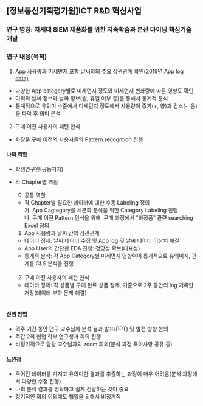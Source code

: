 ## [정보통신기획평가원]ICT R&D 혁신사업	


### 연구 명칭: 차세대 SIEM 제품화를 위한 지속학습과 분산 마이닝 핵심기술 개발	


### 연구 내용(목적)
1. [App 사용량과 미세먼지 포함 날씨와의 주요 상관관계 확인(2019년 App log data)](https://github.com/minsik1349/ICT_RanD_Project/tree/main/%EB%AF%B8%EC%84%B8%EB%A8%BC%EC%A7%80)
  - 다양한 App category별로 미세먼지 정도와 미세먼지 변화량에 따른 영향도 확인
  - 이외의 날씨 정보와 날짜 정보(월, 휴일 여부 등)를 통해서 통계적 분석
  - 통계적으로 유의미 수준에서 미세먼지 정도에서 사용량이 증가(+, 양)과 감소(-, 음)을 파악 후 의미 분석
2. 구매 이전 사용자의 패턴 인식 
  - 화장품 구매 이전의 사용자들의 Pattern recogntion 진행

#### 나의 역할
- 학생연구원(공동저자)	
- 각 Chapter별 역활

  0) 공통 역할
  - 각 Chapter별 필요한 데이터에 대한 수동 Labeling 정의  <br/>
  가. App Cagtegory를 세분화 분석을 위한 Category Labeling 진행 <br/>
  나. 구매 이전 Pattern 인식을 위해, 구매 과정에서 "화장품" 관련 searching Excel 정의 <br/>

  1) App 사용량과 날씨 간의 상관관계 
  - 데이터 정제: 날씨 데이터 수집 및 App log 및 날씨 데이터 이상치 해결  <br/>  
  - App User의 간단한 EDA 진행: 정당성 확보(대표성)  <br/>  
  - 통계적 분석: 각 App Category별 미세먼지 영향력이 통게적으로 유의미지, 관계를 GLS 분석을 진행 <br/>
  <br/>
  
  2) 구매 이전 사용자의 패턴 인식 
  - 데이터 정제: 각 상품별 구매 완료 상품 정제, 기준으로 2주 동안의 log 기록만 저장(데이터 부하 문제 해결)
  <br/>

#### 진행 방법
- 격주 기간 동안 연구 교수님께 분석 결과 발표(PPT) 및 발전 방향 논의 
- 주간 2회 협업 학부 연구생과 회의 진행
- 비정기적으로 담당 교수님과의 zoom 회의(분석 과정 특이사항 공유 등)


#### 느낀점
- 주어진 데이터를 가지고 유의미한 결과를 추출하는 과정이 매우 어려움(분석 과정에서 다양한 수정 진행)
- 나의 분석 결과를 명확하고 쉽게 전달하는 것이 중요
- 정기적인 회의 이외에도 협업을 위해서 비정기적 
